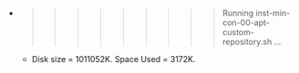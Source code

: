 * >>>>>>>>> Running inst-min-con-00-apt-custom-repository.sh ...
  * Disk size = 1011052K. Space Used = 3172K.
